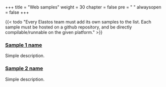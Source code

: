 +++
title = "Web samples"
weight = 30
chapter = false
pre = "<i class='fa ela-page'></i> "
alwaysopen = false
+++

{{< todo "Every Elastos team must add its own samples to the list. Each sample must be hosted on a github repository, and be directly compilable/runnable on the given platform." >}}

### [Sample 1 name](https://www.github.com)

Simple description.

### [Sample 2 name](https://www.github.com)

Simple description.